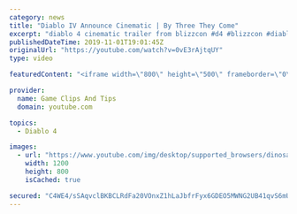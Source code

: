 ```yaml
---
category: news
title: "Diablo IV Announce Cinematic | By Three They Come"
excerpt: "diablo 4 cinematic trailer from blizzcon #d4 #blizzcon #diablo."
publishedDateTime: 2019-11-01T19:01:45Z
originalUrl: "https://youtube.com/watch?v=0vE3rAjtqUY"
type: video

featuredContent: "<iframe width=\"800\" height=\"500\" frameborder=\"0\" src=\"https://www.youtube.com/embed/0vE3rAjtqUY\" allow=\"accelerometer; autoplay; encrypted-media; gyroscope; picture-in-picture\" allowfullscreen></iframe>"

provider:
  name: Game Clips And Tips
  domain: youtube.com

topics:
  - Diablo 4

images:
  - url: "https://www.youtube.com/img/desktop/supported_browsers/dinosaur.png"
    width: 1200
    height: 800
    isCached: true

secured: "C4WE4/sSAqvclBKBCLRdFa20VOnxZ1hLaJbfrFyx6GDEO5MWNG2UB41qvS6mUc4XIaycAFTcFJzyfEm4UU/k6pH+BAFW28/94mTBlQi3lwR0b2QjDWuEyFcyVNBaX99SfRwUmfiDT4Zy7oKNm2EmqiUNhONx58o9A9FeP3wOmy9T25TJL8FTqBrOuUff2+CAn/1y71bQo/5aDhXUL7W4HGWLC/qDCTBb+e9vGgO03ocNf0jgt7fdaD+zZrn+lfNmYXb32/zIltL7vxG62uDjAn8nT3tEeNJES6pZYFl1MJRoCEVGd1Cox5q6QueTahqIbOd1KuIUfR3G8jpf7HBkeuBwmmKXkGa1++q216agwG2yc3pqrMtFZK/RX+rcea/6bsU3T3SoSqZV0P8Zc0Rdug==;SnG9dMxikWGatAsn6U9ctQ=="
---
```



